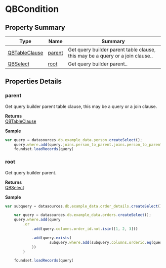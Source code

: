 #  QBCondition


## Property Summary

| Type                                                  | Name                    | Summary                                                                                                           |
| ----------------------------------------------------- | ----------------------- | ----------------------------------------------------------------------------------------------------------------- |
| [QBTableClause](./QBTableClause.md) | [parent](QBCondition.md#parent)                   | Get query builder parent table clause, this may be a query or a join clause..                                    |
| [QBSelect](./QBSelect.md) | [root](QBCondition.md#root)                   | Get query builder parent..                                    |

## Properties Details

### parent

Get query builder parent table clause, this may be a query or a join clause.

**Returns**\
[QBTableClause](./QBTableClause.md) 


**Sample**

```javascript
var query = datasources.db.example_data.person.createSelect();
	query.where.add(query.joins.person_to_parent.joins.person_to_parent.columns.name.eq('john'))
	foundset.loadRecords(query)
```
### root

Get query builder parent.

**Returns**\
[QBSelect](./QBSelect.md) 


**Sample**

```javascript
var subquery = datasources.db.example_data.order_details.createSelect();

	var query = datasources.db.example_data.orders.createSelect();
	query.where.add(query
		.or
			.add(query.columns.order_id.not.isin([1, 2, 3]))

			.add(query.exists(
					subquery.where.add(subquery.columns.orderid.eq(query.columns.order_id)).root
			))
		)

	foundset.loadRecords(query)
```

